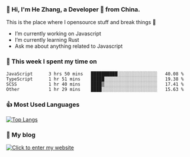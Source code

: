 ### 👋 Hi, I'm He Zhang, a Developer 🚀 from China.

This is the place where I opensource stuff and break things :rofl:

- I’m currently working on Javascript
- I’m currently learning Rust
- Ask me about anything related to Javascript

### 💪 This week I spent my time on 
<!--START_SECTION:waka-->

```text
JavaScript      3 hrs 50 mins   ██████████░░░░░░░░░░░░░░░   40.08 %
TypeScript      1 hr 51 mins    █████░░░░░░░░░░░░░░░░░░░░   19.38 %
SCSS            1 hr 40 mins    ████▒░░░░░░░░░░░░░░░░░░░░   17.41 %
Other           1 hr 29 mins    ████░░░░░░░░░░░░░░░░░░░░░   15.63 %
```

<!--END_SECTION:waka-->

### 👍 Most Used Languages
[![Top Langs](https://github-readme-stats.vercel.app/api/top-langs/?username=zhanghecool&layout=compact)](https://zhanghe.cool)

### 🌈 My blog 
[![Click to enter my website](https://cdn.jsdelivr.net/gh/zhanghecool/assets/images/gif/zhanghecools.gif)](https://zhanghe.cool)
